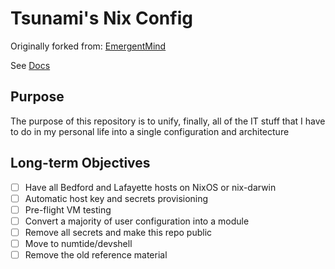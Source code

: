 # Tsunami's Nix Config

Originally forked from: [EmergentMind](https://github.com/EmergentMind/nix-config)

See [Docs](./docs/Readme.md)

## Purpose

The purpose of this repository is to unify, finally, all of the IT stuff that I have to do in my personal life into a single configuration and architecture

## Long-term Objectives

- [ ] Have all Bedford and Lafayette hosts on NixOS or nix-darwin
- [ ] Automatic host key and secrets provisioning
- [ ] Pre-flight VM testing
- [ ] Convert a majority of user configuration into a module
- [ ] Remove all secrets and make this repo public
- [ ] Move to numtide/devshell
- [ ] Remove the old reference material